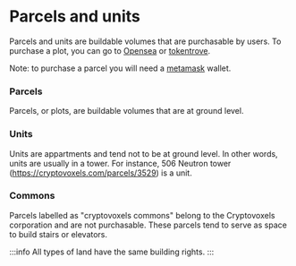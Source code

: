 # Parcels and units
Parcels and units are buildable volumes that are purchasable by users. To purchase a plot, you can go to [Opensea](https://opensea.io/assets/cryptovoxels) or [tokentrove](https://tokentrove.com/Cryptovoxels).

Note: to purchase a parcel you will need a [metamask](https://metamask.io/) wallet.

### Parcels
Parcels, or plots, are buildable volumes that are at ground level.

### Units
Units are appartments and tend not to be at ground level. In other words, units are usually in a tower. For instance, 506 Neutron tower (https://cryptovoxels.com/parcels/3529) is a unit.

### Commons
Parcels labelled as "cryptovoxels commons" belong to the Cryptovoxels corporation and are not purchasable. These parcels tend to serve as space to build stairs or elevators.

:::info
All types of land have the same building rights.
:::
